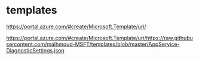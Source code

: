 # templates

https://portal.azure.com/#create/Microsoft.Template/uri/

https://portal.azure.com/#create/Microsoft.Template/uri/https://raw.githubusercontent.com/malhmoud-MSFT/templates/blob/master/AppService-DiagnosticSettings.json
